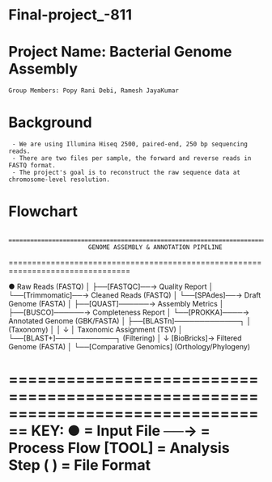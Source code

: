 # Final-project_-811
# Project Name: Bacterial Genome Assembly
    Group Members: Popy Rani Debi, Ramesh JayaKumar
# Background
     - We are using Illumina Hiseq 2500, paired-end, 250 bp sequencing reads.
     - There are two files per sample, the forward and reverse reads in FASTQ format.
     - The project's goal is to reconstruct the raw sequence data at chromosome-level resolution.

# Flowchart 
     ================================================================================
                          GENOME ASSEMBLY & ANNOTATION PIPELINE
================================================================================

  ● Raw Reads (FASTQ)
     │
     ├──[FASTQC]──→ Quality Report
     │
     └──[Trimmomatic]──→ Cleaned Reads (FASTQ)
              │
              └──[SPAdes]──→ Draft Genome (FASTA)
                      │
                      ├──[QUAST]──────→ Assembly Metrics
                      │
                      ├──[BUSCO]──────→ Completeness Report
                      │
                      └──[PROKKA]────→ Annotated Genome (GBK/FASTA)
                              │
                              ├──[BLASTn]─────────────┐
                              │  (Taxonomy)           │
                              │                       ↓
                              │             Taxonomic Assignment (TSV)
                              │
                              └──[BLAST+]────────────┐
                                 (Filtering)         │
                                                     ↓
                                           [BioBricks]→ Filtered Genome (FASTA)
                                                             │
                                                             └──[Comparative Genomics]
                                                                   (Orthology/Phylogeny)

================================================================================
KEY:
● = Input File   ──→ = Process Flow   [TOOL] = Analysis Step   ( ) = File Format
================================================================================

